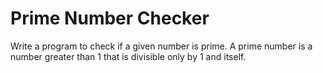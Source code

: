 # Prime Number Checker
Write a program to check if a given number is prime. A prime number is a number greater than 1 that is divisible only by 1 and itself.

